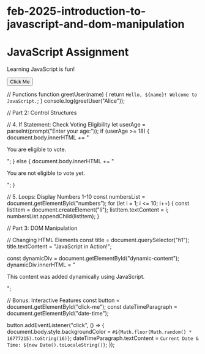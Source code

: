 # feb-2025-introduction-to-javascript-and-dom-manipulation

<!DOCTYPE html>
<html lang="en">
<head>
  <meta charset="UTF-8">
  <meta name="viewport" content="width=device-width, initial-scale=1.0">
  <title>JavaScript Assignment</title>
</head>
<body>
  <h1>JavaScript Assignment</h1>
  <p>Learning JavaScript is fun!</p>
  <div id="dynamic-content"></div>
  <button id="click-me">Click Me</button>
  <p id="date-time"></p>
  <ol id="numbers"></ol>
  <script src=""></script>
</body>
</html>




// Functions
function greetUser(name) {
  return `Hello, ${name}! Welcome to JavaScript.`;
}
console.log(greetUser("Alice"));

// Part 2: Control Structures

// 4. If Statement: Check Voting Eligibility
let userAge = parseInt(prompt("Enter your age:"));
if (userAge >= 18) {
  document.body.innerHTML += "<p>You are eligible to vote.</p>";
} else {
  document.body.innerHTML += "<p>You are not eligible to vote yet.</p>";
}

// 5. Loops: Display Numbers 1-10
const numbersList = document.getElementById("numbers");
for (let i = 1; i <= 10; i++) {
  const listItem = document.createElement("li");
  listItem.textContent = i;
  numbersList.appendChild(listItem);
}

// Part 3: DOM Manipulation

// Changing HTML Elements
const title = document.querySelector("h1");
title.textContent = "JavaScript in Action!";

const dynamicDiv = document.getElementById("dynamic-content");
dynamicDiv.innerHTML = "<p>This content was added dynamically using JavaScript.</p>";

// Bonus: Interactive Features
const button = document.getElementById("click-me");
const dateTimeParagraph = document.getElementById("date-time");

button.addEventListener("click", () => {
  document.body.style.backgroundColor = `#${Math.floor(Math.random() * 16777215).toString(16)}`;
  dateTimeParagraph.textContent = `Current Date & Time: ${new Date().toLocaleString()}`;
});
